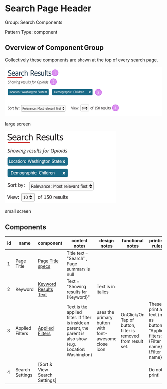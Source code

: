 # Search Page Header

Group: Search Components

Pattern Type: component

## Overview of Component Group

Collectively these components are shown at the top of every search page.

![](images/search_header.png)

large screen

![](images/search_header_small.png)

small screen

## Components


| id | name | component | content notes | design notes | functional notes | printing rules |
| ------------- | ------------- | ------------- | ------------- | ------------- | ------------- | ------------- |
| 1 | Page Title | [Page Title specs](https://mylink) | Title text = "Search" , Page summary is null |  |  |  |
| 2 | Keyword | [Keyword Results Text](https://mylink) | Text = "Showing results for {Keyword}" | Text is in italics |  |  |
| 3 | Applied Filters | [Applied Filters](https://mylink) | Text is the applied filter. If filter is inside an parent, the parent is also show (e.g. Location: Washington) | uses the primary button with font-awesome close icon | OnClick/On Tap of button, filter is removed from result set. | These print as text (not as buttons) "Applied filters: {Filter name}, {Filter name}" |
| 4 | Search Settings | [Sort & View Search Settings] |  |  |  | Do not print! |
